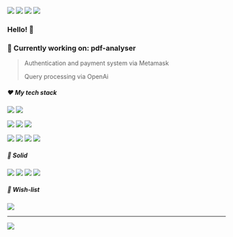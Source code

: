 <!--- Template https://img.shields.io/badge/Docker-Docker?style=for-the-badge&logo=docker&logoColor=white&color=ffffff -->

[![](https://img.shields.io/badge/-Homepage-informational?style=flat&logo=me&color=181717&logoColor=ffffff)](https://markus-obermaier.de/)
[![](https://img.shields.io/badge/-Linkedin-informational?style=flat&logo=linkedin&color=0077b5&logoColor=ffffff)](https://www.linkedin.com/in/markus-obermaier-4b043321a/)
[![](https://img.shields.io/badge/Twitter-1DA1F2?style=flat&logo=twitter&logoColor=ffffff)](https://twitter.com/m_obermaier96)
[![](https://img.shields.io/badge/-Email%20me%21-informational?style=flat&logo=gmail&color=ea4335&logoColor=ffffff)](mailto:markus.obermaier420@gmail.com)

### Hello! 👋

### 🔨 Currently working on: pdf-analyser
 > Authentication and payment system via Metamask
 >
 > Query processing via OpenAi

##### ❤️ My tech stack
![](https://img.shields.io/badge/manjaro-35BF5C?style=for-the-badge&logo=manjaro&logoColor=white)
![](https://img.shields.io/badge/Visual_Studio_Code-0078D4?style=for-the-badge&logo=visual%20studio%20code&logoColor=white)

![](https://img.shields.io/badge/Python-14354C?style=for-the-badge&logo=python&logoColor=ffde57&color=646464)
![](https://img.shields.io/badge/Rust-000000?style=for-the-badge&logo=rust&logoColor=black&color=red)
![](https://img.shields.io/badge/Shell_Script-121011?style=for-the-badge&logo=gnu-bash&logoColor=white)

![](https://img.shields.io/badge/Svelte-4A4A55?style=for-the-badge&logo=svelte&logoColor=FF3E00)
![](https://img.shields.io/badge/TypeScript-007ACC?style=for-the-badge&logo=typescript&logoColor=white)
![](https://img.shields.io/badge/Tailwind_CSS-38B2AC?style=for-the-badge&logo=tailwind-css&logoColor=white)
![](https://img.shields.io/badge/Docker-Docker?style=for-the-badge&logo=docker&logoColor=white&color=0db7ed)

##### 💎 Solid
![](https://img.shields.io/badge/JavaScript-323330?style=for-the-badge&logo=javascript&logoColor=F7DF1E)
![](https://img.shields.io/badge/Java-ED8B00?style=for-the-badge&logo=java&logoColor=white)
![](https://img.shields.io/badge/Vue.js-35495E?style=for-the-badge&logo=vue.js&logoColor=4FC08D)
![](https://img.shields.io/badge/Django-092E20?style=for-the-badge&logo=django&logoColor=white)

##### 📖 Wish-list
![](https://img.shields.io/badge/NeoVim-%2357A143.svg?&style=for-the-badge&logo=neovim&logoColor=white)

---
<img align="center" src="https://github-readme-stats.vercel.app/api?username=markusobermaier96&show_icons=true" />
